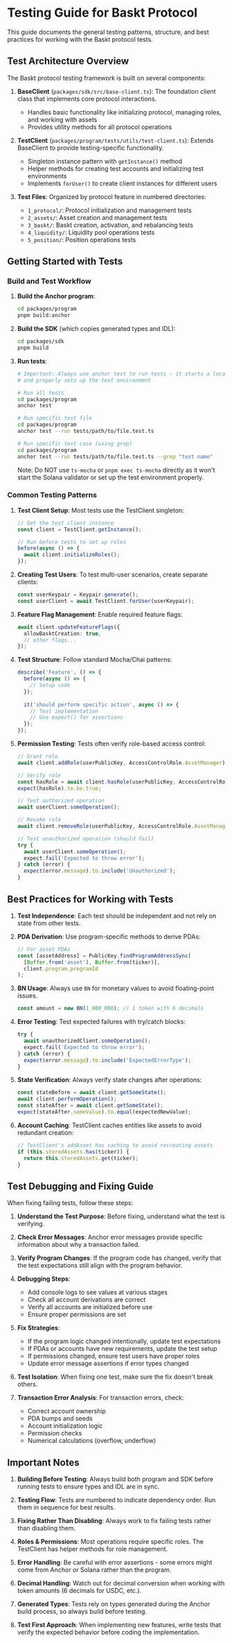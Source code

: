 # Testing Guide for Baskt Protocol

This guide documents the general testing patterns, structure, and best practices for working with the Baskt protocol tests.

## Test Architecture Overview

The Baskt protocol testing framework is built on several components:

1. **BaseClient** (`packages/sdk/src/base-client.ts`): The foundation client class that implements core protocol interactions.
   - Handles basic functionality like initializing protocol, managing roles, and working with assets
   - Provides utility methods for all protocol operations

2. **TestClient** (`packages/program/tests/utils/test-client.ts`): Extends BaseClient to provide testing-specific functionality.
   - Singleton instance pattern with `getInstance()` method
   - Helper methods for creating test accounts and initializing test environments
   - Implements `forUser()` to create client instances for different users

3. **Test Files**: Organized by protocol feature in numbered directories:
   - `1_protocol/`: Protocol initialization and management tests
   - `2_assets/`: Asset creation and management tests
   - `3_baskt/`: Baskt creation, activation, and rebalancing tests
   - `4_liquidity/`: Liquidity pool operations tests
   - `5_position/`: Position operations tests

## Getting Started with Tests

### Build and Test Workflow

1. **Build the Anchor program**:
   ```bash
   cd packages/program
   pnpm build:anchor
   ```

2. **Build the SDK** (which copies generated types and IDL):
   ```bash
   cd packages/sdk
   pnpm build
   ```

3. **Run tests**:
   ```bash
   # Important: Always use anchor test to run tests - it starts a local Solana validator
   # and properly sets up the test environment
   
   # Run all tests
   cd packages/program
   anchor test
   
   # Run specific test file
   cd packages/program
   anchor test --run tests/path/to/file.test.ts
   
   # Run specific test case (using grep)
   cd packages/program
   anchor test --run tests/path/to/file.test.ts --grep "test name"
   ```
   
   Note: Do NOT use `ts-mocha` or `pnpm exec ts-mocha` directly as it won't start the 
   Solana validator or set up the test environment properly.

### Common Testing Patterns

1. **Test Client Setup**: Most tests use the TestClient singleton:
   ```typescript
   // Get the test client instance
   const client = TestClient.getInstance();
   
   // Run before tests to set up roles
   before(async () => {
     await client.initializeRoles();
   });
   ```

2. **Creating Test Users**: To test multi-user scenarios, create separate clients:
   ```typescript
   const userKeypair = Keypair.generate();
   const userClient = await TestClient.forUser(userKeypair);
   ```

3. **Feature Flag Management**: Enable required feature flags:
   ```typescript
   await client.updateFeatureFlags({
     allowBasktCreation: true,
     // other flags...
   });
   ```

4. **Test Structure**: Follow standard Mocha/Chai patterns:
   ```typescript
   describe('Feature', () => {
     before(async () => {
       // Setup code
     });
     
     it('should perform specific action', async () => {
       // Test implementation
       // Use expect() for assertions
     });
   });
   ```

5. **Permission Testing**: Tests often verify role-based access control:
   ```typescript
   // Grant role
   await client.addRole(userPublicKey, AccessControlRole.AssetManager);
   
   // Verify role
   const hasRole = await client.hasRole(userPublicKey, AccessControlRole.AssetManager);
   expect(hasRole).to.be.true;
   
   // Test authorized operation
   await userClient.someOperation();
   
   // Revoke role
   await client.removeRole(userPublicKey, AccessControlRole.AssetManager);
   
   // Test unauthorized operation (should fail)
   try {
     await userClient.someOperation();
     expect.fail('Expected to throw error');
   } catch (error) {
     expect(error.message).to.include('Unauthorized');
   }
   ```

## Best Practices for Working with Tests

1. **Test Independence**: Each test should be independent and not rely on state from other tests.

2. **PDA Derivation**: Use program-specific methods to derive PDAs:
   ```typescript
   // For asset PDAs
   const [assetAddress] = PublicKey.findProgramAddressSync(
     [Buffer.from('asset'), Buffer.from(ticker)],
     client.program.programId
   );
   ```

3. **BN Usage**: Always use `BN` for monetary values to avoid floating-point issues.
   ```typescript
   const amount = new BN(1_000_000); // 1 token with 6 decimals
   ```

4. **Error Testing**: Test expected failures with try/catch blocks:
   ```typescript
   try {
     await unauthorizedClient.someOperation();
     expect.fail('Expected to throw error');
   } catch (error) {
     expect(error.message).to.include('ExpectedErrorType');
   }
   ```

5. **State Verification**: Always verify state changes after operations:
   ```typescript
   const stateBefore = await client.getSomeState();
   await client.performOperation();
   const stateAfter = await client.getSomeState();
   expect(stateAfter.someValue).to.equal(expectedNewValue);
   ```

6. **Account Caching**: TestClient caches entities like assets to avoid redundant creation:
   ```typescript
   // TestClient's addAsset has caching to avoid recreating assets
   if (this.storedAssets.has(ticker)) {
     return this.storedAssets.get(ticker);
   }
   ```

## Test Debugging and Fixing Guide

When fixing failing tests, follow these steps:

1. **Understand the Test Purpose**: Before fixing, understand what the test is verifying.

2. **Check Error Messages**: Anchor error messages provide specific information about why a transaction failed.

3. **Verify Program Changes**: If the program code has changed, verify that the test expectations still align with the program behavior.

4. **Debugging Steps**:
   - Add console logs to see values at various stages
   - Check all account derivations are correct
   - Verify all accounts are initialized before use
   - Ensure proper permissions are set

5. **Fix Strategies**:
   - If the program logic changed intentionally, update test expectations
   - If PDAs or accounts have new requirements, update the test setup
   - If permissions changed, ensure test users have proper roles
   - Update error message assertions if error types changed

6. **Test Isolation**: When fixing one test, make sure the fix doesn't break others.

7. **Transaction Error Analysis**: For transaction errors, check:
   - Correct account ownership
   - PDA bumps and seeds
   - Account initialization logic
   - Permission checks
   - Numerical calculations (overflow, underflow)

## Important Notes

1. **Building Before Testing**: Always build both program and SDK before running tests to ensure types and IDL are in sync.

2. **Testing Flow**: Tests are numbered to indicate dependency order. Run them in sequence for best results.

3. **Fixing Rather Than Disabling**: Always work to fix failing tests rather than disabling them.

4. **Roles & Permissions**: Most operations require specific roles. The TestClient has helper methods for role management.

5. **Error Handling**: Be careful with error assertions - some errors might come from Anchor or Solana rather than the program.

6. **Decimal Handling**: Watch out for decimal conversion when working with token amounts (6 decimals for USDC, etc.).

7. **Generated Types**: Tests rely on types generated during the Anchor build process, so always build before testing.

8. **Test First Approach**: When implementing new features, write tests that verify the expected behavior before coding the implementation.
